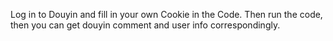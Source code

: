 Log in to Douyin and fill in your own Cookie in the Code. Then run the code, then you can get douyin comment and user info correspondingly.
